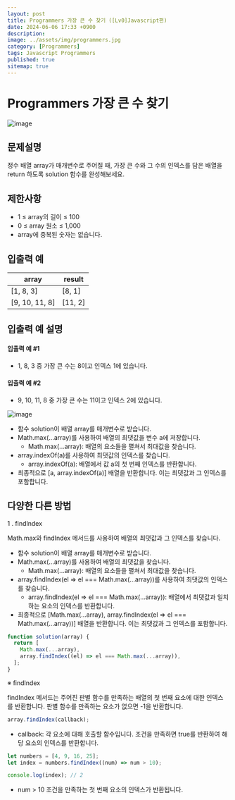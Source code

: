 ```yaml
---
layout: post
title: Programmers 가장 큰 수 찾기 ([Lv0]Javascript편)
date: 2024-06-06 17:33 +0900
description:
image: ../assets/img/programmers.jpg
category: [Programmers]
tags: Javascript Programmers
published: true
sitemap: true
---
```


# Programmers 가장 큰 수 찾기

![image](https://github.com/gnlgk/gnlgk.github.io/assets/161431748/a7b9582d-ddd9-46e9-a8bf-47be8e98c4ba)

## 문제설명

정수 배열 array가 매개변수로 주어질 때, 가장 큰 수와 그 수의 인덱스를 담은 배열을 return 하도록 solution 함수를 완성해보세요.

## 제한사항

- 1 ≤ array의 길이 ≤ 100
- 0 ≤ array 원소 ≤ 1,000
- array에 중복된 숫자는 없습니다.

## 입출력 예

| array          | result  |
| -------------- | ------- |
| [1, 8, 3]      | [8, 1]  |
| [9, 10, 11, 8] | [11, 2] |

## 입출력 예 설명

#### 입출력 예 #1

- 1, 8, 3 중 가장 큰 수는 8이고 인덱스 1에 있습니다.

#### 입출력 예 #2

- 9, 10, 11, 8 중 가장 큰 수는 11이고 인덱스 2에 있습니다.

![image](https://github.com/gnlgk/gnlgk.github.io/assets/161431748/caefad4a-cf73-4484-b50d-e5b6720f00c2)

- 함수 solution이 배열 array를 매개변수로 받습니다.
- Math.max(...array)를 사용하여 배열의 최댓값을 변수 a에 저장합니다.
  - Math.max(...array): 배열의 요소들을 펼쳐서 최대값을 찾습니다.
- array.indexOf(a)를 사용하여 최댓값의 인덱스를 찾습니다.
  - array.indexOf(a): 배열에서 값 a의 첫 번째 인덱스를 반환합니다.
- 최종적으로 [a, array.indexOf(a)] 배열을 반환합니다. 이는 최댓값과 그 인덱스를 포함합니다.

## 다양한 다른 방법

1 . findIndex

Math.max와 findIndex 메서드를 사용하여 배열의 최댓값과 그 인덱스를 찾습니다.

- 함수 solution이 배열 array를 매개변수로 받습니다.
- Math.max(...array)를 사용하여 배열의 최댓값을 찾습니다.
  - Math.max(...array): 배열의 요소들을 펼쳐서 최대값을 찾습니다.
- array.findIndex(el => el === Math.max(...array))를 사용하여 최댓값의 인덱스를 찾습니다.
  - array.findIndex(el => el === Math.max(...array)): 배열에서 최댓값과 일치하는 요소의 인덱스를 반환합니다.
- 최종적으로 [Math.max(...array), array.findIndex(el => el === Math.max(...array))] 배열을 반환합니다. 이는 최댓값과 그 인덱스를 포함합니다.

```javascript
function solution(array) {
  return [
    Math.max(...array),
    array.findIndex((el) => el === Math.max(...array)),
  ];
}
```

※ findIndex

findIndex 메서드는 주어진 판별 함수를 만족하는 배열의 첫 번째 요소에 대한 인덱스를 반환합니다. 판별 함수를 만족하는 요소가 없으면 -1을 반환합니다.

```javascript
array.findIndex(callback);
```

- callback: 각 요소에 대해 호출할 함수입니다. 조건을 만족하면 true를 반환하여 해당 요소의 인덱스를 반환합니다.

```javascript
let numbers = [4, 9, 16, 25];
let index = numbers.findIndex((num) => num > 10);

console.log(index); // 2
```

- num > 10 조건을 만족하는 첫 번째 요소의 인덱스가 반환됩니다.
